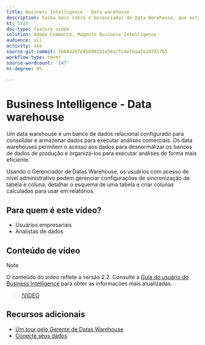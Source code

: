 ```yaml
---
title: Business Intelligence - Data warehouse
description: Saiba mais sobre o Gerenciador de Data Warehouse, que está disponível para usuários administradores no Business Intelligence.
kt: 5729
doc-type: feature video
solution: Adobe Commerce, Magento Business Intelligence
audience: all
activity: use
source-git-commit: fb684287e45698251e501cfc4efdaa7a187417b5
workflow-type: tm+mt
source-wordcount: '147'
ht-degree: 0%

---
```



# Business Intelligence - Data warehouse

Um data warehouse é um banco de dados relacional configurado para consolidar e armazenar dados para executar análises comerciais. Os data warehouses permitem o acesso aos dados para desnormalizar os bancos de dados de produção e organizá-los para executar análises de forma mais eficiente.

Usando o Gerenciador de Datas Warehouse, os usuários com acesso de nível administrativo podem gerenciar configurações de sincronização de tabela e coluna, detalhar o esquema de uma tabela e criar colunas calculadas para usar em relatórios.

## Para quem é este vídeo?

- Usuários empresariais
- Analistas de dados

## Conteúdo de vídeo

>[!NOTE]
>
>O conteúdo do vídeo reflete a versão 2.2. Consulte a [Guia do usuário do Business Intelligence](https://docs.magento.com/mbi/) para obter as informações mais atualizadas.

>[!VIDEO](https://video.tv.adobe.com/v/35984?quality=12&learn=on)

## Recursos adicionais

- [Um tour pelo Gerente de Datas Warehouse](https://docs.magento.com/mbi/data-analyst/data-warehouse-mgr/tour-dwm.html)
- [Conecte seus dados](https://docs.magento.com/mbi/data-analyst/importing-data/connecting-data/connecting-data.html)
